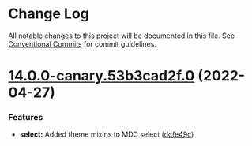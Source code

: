 # Change Log

All notable changes to this project will be documented in this file.
See [Conventional Commits](https://conventionalcommits.org) for commit guidelines.

# [14.0.0-canary.53b3cad2f.0](https://github.com/material-components/material-components-web/compare/v13.0.0...v14.0.0-canary.53b3cad2f.0) (2022-04-27)


### Features

* **select:** Added theme mixins to MDC select ([dcfe49c](https://github.com/material-components/material-components-web/commit/dcfe49c98ac25f5f5d64db021219d8a6c1caf6de))
